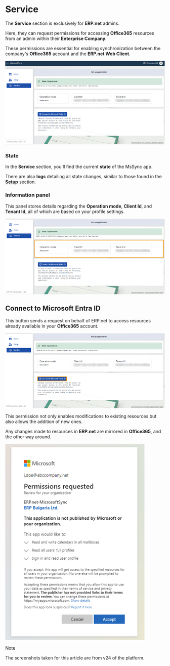 # Service 

The **Service** section is exclusively for **ERP.net** admins. 

Here, they can request permissions for accessing **Office365** resources from an admin within their **Enterprise Company**. 

These permissions are essential for enabling synchronization between the company's **Office365** account and the **ERP.net Web Client**. 

 ![picture](pictures/Service_view_01_03.png)

### State 

In the **Service** section, you'll find the current **state** of the MsSync app.

There are also **logs** detailing all state changes, similar to those found in the **[Setup](https://docs.erp.net/tech/modules/applications/mssync/setup.html)** section. 
 
### Information panel 

This panel stores details regarding the **Operation mode**, **Client Id**, and **Tenant Id**, all of which are based on your profile settings.

![picture](pictures/Service_information_01_03.png)
 
## Connect to Microsoft Entra ID 

This button sends a request on behalf of ERP.net to access resources already available in your **Office365** account. 

![picture](pictures/Service_connect_01_03.png)

This permission not only enables modifications to existing resources but also allows the addition of new ones. 

Any changes made to resources in **ERP.net** are mirrored in **Office365**, and the other way around. 

![picture](pictures/Service_permission_01_03.png) 

> [!NOTE]
> 
> The screenshots taken for this article are from v24 of the platform.
